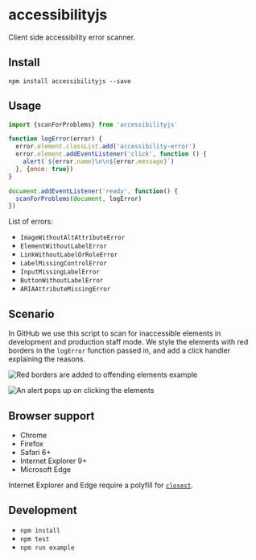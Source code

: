 # accessibilityjs

Client side accessibility error scanner.

## Install

```
npm install accessibilityjs --save
```

## Usage

```javascript
import {scanForProblems} from 'accessibilityjs'

function logError(error) {
  error.element.classList.add('accessibility-error')
  error.element.addEventListener('click', function () {
    alert(`${error.name}\n\n${error.message}`)
  }, {once: true})
}

document.addEventListener('ready', function() {
  scanForProblems(document, logError)
})
```

List of errors:

- `ImageWithoutAltAttributeError`
- `ElementWithoutLabelError`
- `LinkWithoutLabelOrRoleError`
- `LabelMissingControlError`
- `InputMissingLabelError`
- `ButtonWithoutLabelError`
- `ARIAAttributeMissingError`

## Scenario

In GitHub we use this script to scan for inaccessible elements in development and production staff mode. We style the elements with red borders in the `logError` function passed in, and add a click handler explaining the reasons.

![Red borders are added to offending elements example](https://user-images.githubusercontent.com/1153134/31491689-bb8d8068-af0d-11e7-862b-01b059e13ba1.png)

![An alert pops up on clicking the elements](https://user-images.githubusercontent.com/1153134/31491972-c8547512-af0e-11e7-9d0d-db116eb7cf58.png)

## Browser support

- Chrome
- Firefox
- Safari 6+
- Internet Explorer 9+
- Microsoft Edge

Internet Explorer and Edge require a polyfill for [`closest`](https://developer.mozilla.org/en-US/docs/Web/API/Element/closest#Polyfill).

## Development

- `npm install`
- `npm test`
- `npm run example`
